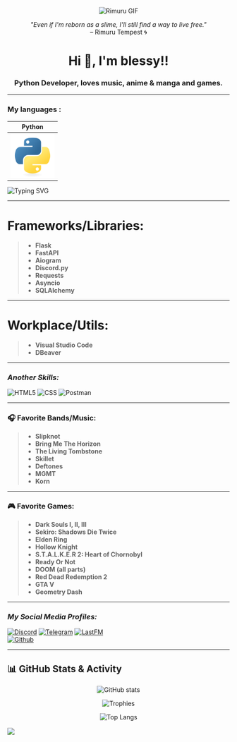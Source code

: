 <p align="center">
  <img src="https://media1.tenor.com/m/CGoW4TlGH78AAAAd/rimuru-rimuru-tempest.gif" alt="Rimuru GIF"/>
</p>

<p align="center">
  <em>"Even if I'm reborn as a slime, I'll still find a way to live free."</em>  
  <br>– Rimuru Tempest 🌀
</p>

<h1 align="center">Hi 👋, I'm blessy!!</h1>
<h3 align="center">Python Developer, loves music, anime & manga and games.</h3>

---

### My languages :
| Python |
|--------|
| <img src="https://raw.githubusercontent.com/devicons/devicon/refs/heads/master/icons/python/python-original.svg" width=100> |

<img src="https://readme-typing-svg.herokuapp.com?color=%23FFFFFF&lines=🕞+Started+coding+in+February+2024.+++" alt="Typing SVG" width="600" height="100"/>

---

# Frameworks/Libraries:
> * **Flask**
> * **FastAPI**
> * **Aiogram**
> * **Discord.py**
> * **Requests**
> * **Asyncio**
> * **SQLAlchemy**



___

# Workplace/Utils:
> * **Visual Studio Code**
> * **DBeaver**

___

### _Another Skills:_
![HTML5](https://img.shields.io/badge/html5-%23E34F26.svg?style=for-the-badge&logo=html5&logoColor=white)
![CSS](https://img.shields.io/badge/-CSS-1572B6?style=for-the-badge&logo=css3&logoColor=white)
![Postman](https://img.shields.io/badge/Postman-FF6C37?style=for-the-badge&logo=postman&logoColor=white)




___

### 🎧 Favorite Bands/Music:
> * **Slipknot**  
> * **Bring Me The Horizon**  
> * **The Living Tombstone**  
> * **Skillet**  
> * **Deftones**
> * **MGMT**
> * **Korn**

___

### 🎮 Favorite Games:
> * **Dark Souls I, II, III**
> * **Sekiro: Shadows Die Twice**
> * **Elden Ring**
> * **Hollow Knight**
> * **S.T.A.L.K.E.R 2: Heart of Chornobyl**
> * **Ready Or Not**
> * **DOOM (all parts)**
> * **Red Dead Redemption 2**
> * **GTA V**
> * **Geometry Dash**


___

### _My Social Media Profiles:_ 
[![Discord](https://img.shields.io/badge/Discord-%235865F2.svg?style=for-the-badge&logo=discord&logoColor=white)](https://discord.com/users/1007074248621301880)
[![Telegram](https://img.shields.io/badge/Telegram-2CA5E0?style=for-the-badge&logo=telegram&logoColor=white)](https://t.me/blxssvddv)
[![LastFM](https://img.shields.io/badge/Last.fm-D51007?style=for-the-badge&logo=last.fm&logoColor=white)](https://www.last.fm/user/blxssvd)  
[![Github](https://img.shields.io/badge/github-%23121011.svg?style=for-the-badge&logo=github&logoColor=white)](https://github.com/blxssvdd)

___

## 📊 GitHub Stats & Activity

<p align="center">
  <img src="https://github-readme-stats.vercel.app/api?username=blxssvdd&show_icons=true&theme=tokyonight" alt="GitHub stats"/>
</p>

<p align="center">
  <img src="https://github-profile-trophy.vercel.app/?username=blxssvdd&theme=darkhub&no-frame=true&margin-w=15&row=1&column=6" alt="Trophies"/>
</p>

<p align="center">
  <img src="https://github-readme-stats.vercel.app/api/top-langs/?username=blxssvdd&layout=compact&theme=tokyonight" alt="Top Langs"/>
</p>

<img align="center" src="https://badges.lastfm.workers.dev/last-played?user=blxssvd&recent=1&style=for-the-badge&cacheSeconds=120"/>
